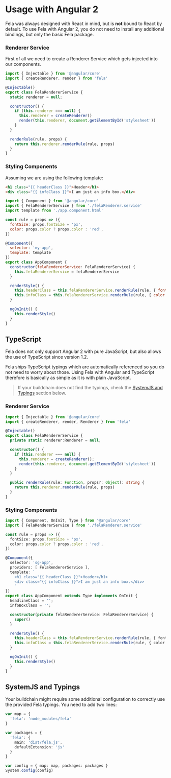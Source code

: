 # Usage with Angular 2
Fela was always designed with React in mind, but is **not** bound to React by default.
To use Fela with Angular 2, you do not need to install any additional bindings, but only the basic Fela package.

### Renderer Service
First of all we need to create a Renderer Service which gets injected into our components.

```javascript
import { Injectable } from '@angular/core'
import { createRenderer, render } from 'fela'

@Injectable()
export class FelaRendererService {
  static renderer = null;

  constructor() {
    if (this.renderer === null) {
      this.renderer = createRenderer()
      render(this.renderer, document.getElementById('stylesheet'))
    }
  }

  renderRule(rule, props) {
    return this.renderer.renderRule(rule, props)
  }
}
```

### Styling Components

Assuming we are using the following template:

```HTML
<h1 class="{{ headerClass }}">Header</h1>
<div class="{{ infoClass }}">I am just an info box.</div>
```

```javascript
import { Component } from '@angular/core'
import { FelaRendererService } from './felaRenderer.service'
import template from './app.component.html'

const rule = props => ({
  fontSize: props.fontSize + 'px',
  color: props.color ? props.color : 'red',
})

@Component({
  selector: 'my-app',
  template: template
})
export class AppComponent {
  constructor(felaRendererService: FelaRendererService) {
    this.felaRendererService = felaRendererService
  }

  renderStyle() {
    this.headerClass = this.felaRendererService.renderRule(rule, { fontSize: 20 })
    this.infoClass = this.felaRendererService.renderRule(rule, { color: '#00ff00' })
  }

  ngOnInit() {
    this.renderStyle()
  }
}
```

## TypeScript
Fela does not only support Angular 2 with pure JavaScript, but also allows the use of TypeScript since version 1.2.

Fela ships TypeScript typings which are automatically referenced so you do not need to worry about those. Using Fela with Angular and TypeScript therefore is basically as simple as it is with plain JavaScript.

> If your buildchain does not find the typings, check the [SystemJS and Typings](#systemjs-and-typings) section below.

### Renderer Service
```typescript
import { Injectable } from '@angular/core'
import { createRenderer, render, Renderer } from 'fela'

@Injectable()
export class FelaRendererService {
  private static renderer:Renderer = null;

  constructor() {
    if (this.renderer === null) {
      this.renderer = createRenderer();
      render(this.renderer, document.getElementById('stylesheet'))
    }
  }

  public renderRule(rule: Function, props?: Object): string {
    return this.renderer.renderRule(rule, props)
  }
}
```

### Styling Components

```typescript
import { Component, OnInit, Type } from '@angular/core'
import { FelaRendererService } from './felaRenderer.service'

const rule = props => ({
  fontSize: props.fontSize + 'px',
  color: props.color ? props.color : 'red',
})

@Component({
  selector: 'sg-app',
  providers: [ FelaRendererService ],
  template: `
    <h1 class="{{ headerClass }}">Header</h1>
    <div class="{{ infoClass }}">I am just an info box.</div>
    `
})
export class AppComponent extends Type implements OnInit {
  headlineClass = '';
  infoBoxClass = '';

  constructor(private felaRendererService: FelaRendererService) {
    super()
  }

  renderStyle() {
    this.headerClass = this.felaRendererService.renderRule(rule, { fontSize: 20 })
    this.infoClass = this.felaRendererService.renderRule(rule, { color: '#00ff00' })
  }

  ngOnInit() {
    this.renderStyle()
  }
}
```

## SystemJS and Typings
Your buildchain might require some additional configuration to correctly use the provided Fela typings.
You need to add two lines:
```typescript
var map = {
  'fela': 'node_modules/fela'
}

var packages = {
  'fela': {
    main: 'dist/fela.js',
    defaultExtension: 'js'
  }
}

var config = { map: map, packages: packages }
System.config(config)
```
